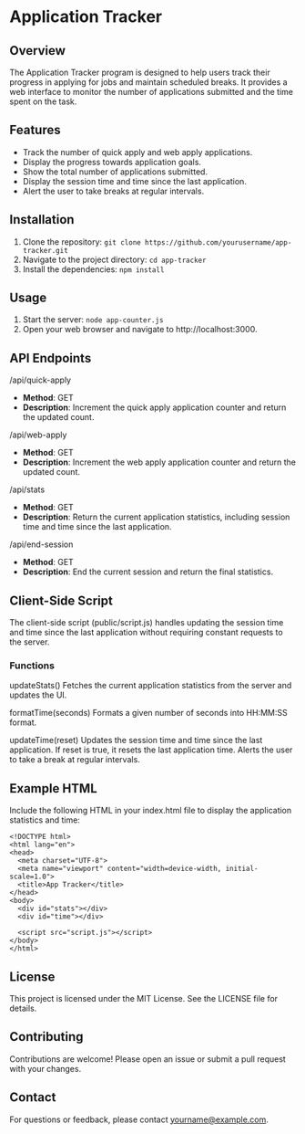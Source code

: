 # Application Tracker
## Overview
The Application Tracker program is designed to help users track their progress in applying for jobs and maintain scheduled breaks. It provides a web interface to monitor the number of applications submitted and the time spent on the task.

## Features
* Track the number of quick apply and web apply applications.
* Display the progress towards application goals.
* Show the total number of applications submitted.
* Display the session time and time since the last application.
* Alert the user to take breaks at regular intervals.

## Installation
1. Clone the repository:
`git clone https://github.com/yourusername/app-tracker.git`
2. Navigate to the project directory:
`cd app-tracker`
3. Install the dependencies:
`npm install`

## Usage
1. Start the server:
`node app-counter.js`
2. Open your web browser and navigate to http://localhost:3000.
## API Endpoints
/api/quick-apply
* **Method**: GET
* **Description**: Increment the quick apply application counter and return the updated count.

/api/web-apply
* **Method**: GET
* **Description**: Increment the web apply application counter and return the updated count.

/api/stats
* **Method**: GET
* **Description**: Return the current application statistics, including session time and time since the last application.

/api/end-session
* **Method**: GET
* **Description**: End the current session and return the final statistics.

## Client-Side Script
The client-side script (public/script.js) handles updating the session time and time since the last application without requiring constant requests to the server.

### Functions
updateStats()
Fetches the current application statistics from the server and updates the UI.

formatTime(seconds)
Formats a given number of seconds into HH:MM:SS format.

updateTime(reset)
Updates the session time and time since the last application. If reset is true, it resets the last application time. Alerts the user to take a break at regular intervals.

## Example HTML
Include the following HTML in your index.html file to display the application statistics and time:
```
<!DOCTYPE html>
<html lang="en">
<head>
  <meta charset="UTF-8">
  <meta name="viewport" content="width=device-width, initial-scale=1.0">
  <title>App Tracker</title>
</head>
<body>
  <div id="stats"></div>
  <div id="time"></div>

  <script src="script.js"></script>
</body>
</html>
```

## License
This project is licensed under the MIT License. See the LICENSE file for details.

## Contributing
Contributions are welcome! Please open an issue or submit a pull request with your changes.

## Contact
For questions or feedback, please contact yourname@example.com.